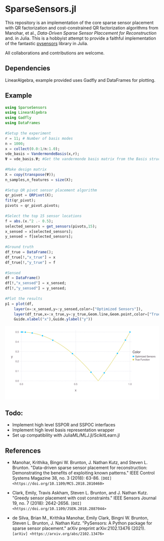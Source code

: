 # SparseSensors.jl
   
   This repository is an implementation of the core sparse sensor placement with QR factorization and cost-constrained QR factorization algorithms from Manohar, et al., *Data-Driven Sparse Sensor Placcement for Reconstruction* and.  in Julia. This is a hobbyist attempt to provide a faithful implementation of the fantastic [pysensors](https://github.com/dynamicslab/pysensors) library in Julia. 
   
   All collaborations and contributions are welcome.
   
   
   ## Dependencies
   
   LinearAlgebra, example provided uses Gadfly and DataFrames for plotting.
   
   ## Example
   
   ```julia
   using SparseSensors
   using LinearAlgebra
   using Gadfly
   using DataFrames
   
   #Setup the experiment
   r = 11; # Number of basis modes
   n = 1000;
   x = collect(0.0:1/n:1.0);
   vde_basis = VandermondeBasis(x,r);
   Ψ = vde_basis.Ψ; #Get the vandermonde basis matrix from the Basis struct
   
   #Make design matrix
   X = copy(transpose(Ψ));
   n_samples,n_features = size(X);
   
   #Setup QR pivot sensor placement algorithm
   qr_pivot = QRPivot(X);
   fit(qr_pivot);
   pivots = qr_pivot.pivots;
   
   #Select the top 15 sensor locations
   f = abs.(x.^2 .- 0.5);
   selected_sensors = get_sensors(pivots,15);
   x_sensed = x[selected_sensors];
   y_sensed = f[selected_sensors];
   
   #Ground truth
   df_true = DataFrame();
   df_true[!,"x_true"] = x
   df_true[!,"y_true"] = f
   
   #Sensed
   df = DataFrame()
   df[!,"x_sensed"] = x_sensed;
   df[!,"y_sensed"] = y_sensed;
   
   #Plot the results
   p1 = plot(df,
       layer(x=:x_sensed,y=:y_sensed,color=["Optimized Sensors"]),
       layer(df_true,x=:x_true,y=:y_true,Geom.line,Geom.point,color=["True Function"]),
       Guide.xlabel("x"),Guide.ylabel("y"))
   ```
   
   ![](example.svg)
   
   ## Todo:
   
   - Implement high level SSPOR and SSPOC interfaces
   - Implement high level basis representation wrapper 
   - Set up compatibility with JuliaML/MLJ.jl/ScikitLearn.jl
   
   References
   ------------
   
   -  Manohar, Krithika, Bingni W. Brunton, J. Nathan Kutz, and Steven L. Brunton.
      "Data-driven sparse sensor placement for reconstruction: Demonstrating the
      benefits of exploiting known patterns."
      IEEE Control Systems Magazine 38, no. 3 (2018): 63-86.
      `[DOI] <https://doi.org/10.1109/MCS.2018.2810460>`
   
   -  Clark, Emily, Travis Askham, Steven L. Brunton, and J. Nathan Kutz.
      "Greedy sensor placement with cost constraints." IEEE Sensors Journal 19, no. 7
      (2018): 2642-2656.
      `[DOI] <https://doi.org/10.1109/JSEN.2018.2887044>`
   
   -  de Silva, Brian M., Krithika Manohar, Emily Clark, Bingni W. Brunton,
      Steven L. Brunton, J. Nathan Kutz.
      "PySensors: A Python package for sparse sensor placement."
      arXiv preprint arXiv:2102.13476 (2021). `[arXiv] <https://arxiv.org/abs/2102.13476>`
